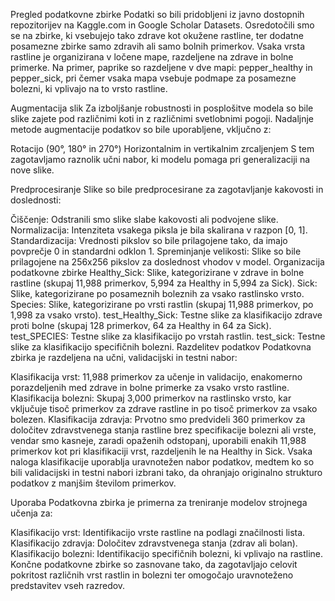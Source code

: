 Pregled podatkovne zbirke
Podatki so bili pridobljeni iz javno dostopnih repozitorijev na Kaggle.com in Google Scholar Datasets. Osredotočili smo se na zbirke, ki vsebujejo tako zdrave kot okužene rastline, ter dodatne posamezne zbirke samo zdravih ali samo bolnih primerkov. Vsaka vrsta rastline je organizirana v ločene mape, razdeljene na zdrave in bolne primerke. Na primer, paprike so razdeljene v dve mapi: pepper_healthy in pepper_sick, pri čemer vsaka mapa vsebuje podmape za posamezne bolezni, ki vplivajo na to vrsto rastline.

Augmentacija slik
Za izboljšanje robustnosti in posplošitve modela so bile slike zajete pod različnimi koti in z različnimi svetlobnimi pogoji. Nadaljnje metode augmentacije podatkov so bile uporabljene, vključno z:

Rotacijo (90°, 180° in 270°)
Horizontalnim in vertikalnim zrcaljenjem
S tem zagotavljamo raznolik učni nabor, ki modelu pomaga pri generalizaciji na nove slike.

Predprocesiranje
Slike so bile predprocesirane za zagotavljanje kakovosti in doslednosti:

Čiščenje: Odstranili smo slike slabe kakovosti ali podvojene slike.
Normalizacija: Intenziteta vsakega piksla je bila skalirana v razpon [0, 1].
Standardizacija: Vrednosti pikslov so bile prilagojene tako, da imajo povprečje 0 in standardni odklon 1.
Spreminjanje velikosti: Slike so bile prilagojene na 256x256 pikslov za doslednost vhodov v model.
Organizacija podatkovne zbirke
Healthy_Sick: Slike, kategorizirane v zdrave in bolne rastline (skupaj 11,988 primerkov, 5,994 za Healthy in 5,994 za Sick).
Sick: Slike, kategorizirane po posameznih boleznih za vsako rastlinsko vrsto.
Species: Slike, kategorizirane po vrsti rastlin (skupaj 11,988 primerkov, po 1,998 za vsako vrsto).
test_Healthy_Sick: Testne slike za klasifikacijo zdrave proti bolne (skupaj 128 primerkov, 64 za Healthy in 64 za Sick).
test_SPECIES: Testne slike za klasifikacijo po vrstah rastlin.
test_sick: Testne slike za klasifikacijo specifičnih bolezni.
Razdelitev podatkov
Podatkovna zbirka je razdeljena na učni, validacijski in testni nabor:

Klasifikacija vrst: 11,988 primerkov za učenje in validacijo, enakomerno porazdeljenih med zdrave in bolne primerke za vsako vrsto rastline.
Klasifikacija bolezni: Skupaj 3,000 primerkov na rastlinsko vrsto, kar vključuje tisoč primerkov za zdrave rastline in po tisoč primerkov za vsako bolezen.
Klasifikacija zdravja: Prvotno smo predvideli 360 primerkov za določitev zdravstvenega stanja rastline brez specifikacije bolezni ali vrste, vendar smo kasneje, zaradi opaženih odstopanj, uporabili enakih 11,988 primerkov kot pri klasifikaciji vrst, razdeljenih le na Healthy in Sick.
Vsaka naloga klasifikacije uporablja uravnotežen nabor podatkov, medtem ko so bili validacijski in testni nabori izbrani tako, da ohranjajo originalno strukturo podatkov z manjšim številom primerkov.

Uporaba
Podatkovna zbirka je primerna za treniranje modelov strojnega učenja za:

Klasifikacijo vrst: Identifikacijo vrste rastline na podlagi značilnosti lista.
Klasifikacijo zdravja: Določitev zdravstvenega stanja (zdrav ali bolan).
Klasifikacijo bolezni: Identifikacijo specifičnih bolezni, ki vplivajo na rastline.
Končne podatkovne zbirke so zasnovane tako, da zagotavljajo celovit pokritost različnih vrst rastlin in bolezni ter omogočajo uravnoteženo predstavitev vseh razredov.
